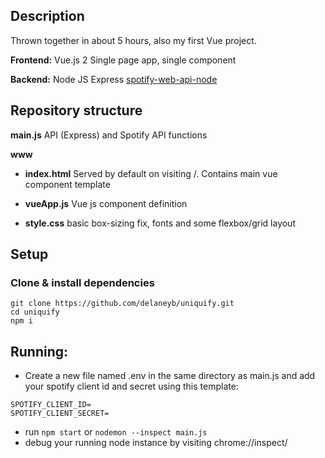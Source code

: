## Description
Thrown together in about 5 hours, also my first Vue project.

**Frontend:**
Vue.js 2
Single page app, single component

**Backend:**
Node JS
Express
[spotify-web-api-node](https://github.com/thelinmichael/spotify-web-api-node)

## Repository structure
**main.js** API (Express) and Spotify API functions


**www**

 - **index.html** Served by default on visiting /. Contains main vue component template
 
 - **vueApp.js** Vue js component definition
 
 - **style.css** basic box-sizing fix, fonts and some flexbox/grid layout

 

## Setup
### Clone & install dependencies
```
git clone https://github.com/delaneyb/uniquify.git
cd uniquify
npm i
```


## Running:
- Create a new file named .env in the same directory as main.js and add your spotify client id and secret using this template:
```
SPOTIFY_CLIENT_ID=
SPOTIFY_CLIENT_SECRET=
```
- run `npm start` or `nodemon --inspect main.js`
- debug your running node instance by visiting chrome://inspect/
